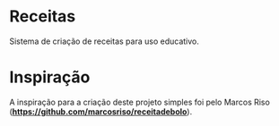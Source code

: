 # Receitas
Sistema de criação de receitas para uso educativo.

# Inspiração
A inspiração para a criação deste projeto simples foi pelo Marcos Riso (**https://github.com/marcosriso/receitadebolo**).